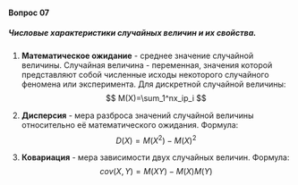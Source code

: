 #### Вопрос 07

##### Числовые характеристики случайных величин и их свойства.

1. **Математическое ожидание** - среднее значение случайной величины. Случайная величина - переменная, значения которой представляют собой численные исходы некоторого случайного феномена или эксперимента. Для дискретной случайной величины: 
   $$
   M(X)=\sum_1^nx_ip_i
   $$

2. **Дисперсия** - мера разброса значений случайной величины относительно её математического ожидания. Формула:
   $$
   D(X)=M(X^2)-M(X)^2
   $$

3. **Ковариация** - мера зависимости двух случайных величин. Формула:
   $$
   cov(X, Y) = M(XY) - M(X)M(Y)
   $$